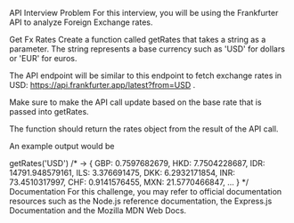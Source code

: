 API Interview
Problem
For this interview, you will be using the Frankfurter API to analyze Foreign Exchange rates.

Get Fx Rates
Create a function called getRates that takes a string as a parameter. The string represents a base currency such as 'USD' for dollars or 'EUR' for euros.

The API endpoint will be similar to this endpoint to fetch exchange rates in USD: https://api.frankfurter.app/latest?from=USD .

Make sure to make the API call update based on the base rate that is passed into getRates.

The function should return the rates object from the result of the API call.

An example output would be

getRates('USD') /* ->
  { GBP: 0.7597682679,
  HKD: 7.7504228687,
  IDR: 14791.948579161,
  ILS: 3.376691475,
  DKK: 6.2932171854,
  INR: 73.4510317997,
  CHF: 0.9141576455,
  MXN: 21.5770466847,
  ...
}
*/
Documentation
For this challenge, you may refer to official documentation resources such as the Node.js reference documentation, the Express.js Documentation and the Mozilla MDN Web Docs.
